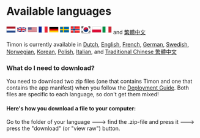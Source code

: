 # Available languages

[![Dutch](/media/flags/24x24/NL-Netherlands-Flag-icon.png)](/languages/dutch)
[![English](/media/flags/24x24/GB-United-Kingdom-Flag-icon.png)](/languages/english)
[![English](/media/flags/24x24/US-United-States-Flag-icon.png)](/languages/english)
[![French](/media/flags/24x24/FR-France-Flag-icon.png)](/languages/french)
[![German](/media/flags/24x24/DE-Germany-Flag-icon.png)](/languages/german)
[![Swedish](/media/flags/24x24/SE-Sweden-Flag-icon.png)](/languages/swedish)
[![Norwegian](/media/flags/24x24/NO-Norway-Flag-icon.png)](/languages/norwegian)
[![Korean](/media/flags/24x24/KR-South-Korea-Flag-icon.png)](/languages/korean)
[![Polish](/media/flags/24x24/PL-Poland-Flag-icon.png)](/languages/polish)
[![Italian](/media/flags/24x24/IT-Italy-Flag-icon%2024x24.png)](/languages/italian)
and [繁體中文](https://github.com/Erithano/Timon-Your-FAQ-bot-for-Microsoft-Teams/tree/main/languages/traditional%20chinese%20-%20%E7%B9%81%E9%AB%94%E4%B8%AD%E6%96%87)

Timon is currently available in [Dutch](https://github.com/Erithano/Timon-Your-FAQ-bot-for-Microsoft-Teams/tree/main/languages/dutch), [English](https://github.com/Erithano/Timon-Your-FAQ-bot-for-Microsoft-Teams/tree/main/languages/english), [French](https://github.com/Erithano/Timon-Your-FAQ-bot-for-Microsoft-Teams/tree/main/languages/french), [German](https://github.com/Erithano/Timon-Your-FAQ-bot-for-Microsoft-Teams/tree/main/languages/german), [Swedish](https://github.com/Erithano/Timon-Your-FAQ-bot-for-Microsoft-Teams/tree/main/languages/swedish), [Norwegian](https://github.com/Erithano/Timon-Your-FAQ-bot-for-Microsoft-Teams/tree/main/languages/norwegian), [Korean](https://github.com/Erithano/Timon-Your-FAQ-bot-for-Microsoft-Teams/tree/main/languages/korean), [Polish](https://github.com/Erithano/Timon-Your-FAQ-bot-for-Microsoft-Teams/tree/main/languages/polish), [Italian](https://github.com/Erithano/Timon-Your-FAQ-bot-for-Microsoft-Teams/tree/main/languages/italian), and [Traditional Chinese 繁體中文](https://github.com/Erithano/Timon-Your-FAQ-bot-for-Microsoft-Teams/tree/main/languages/traditional%20chinese%20-%20%E7%B9%81%E9%AB%94%E4%B8%AD%E6%96%87)



### What do I need to download?
You need to download two zip files (one that contains Timon and one that contains the app manifest) when you follow the [Deployment Guide](https://github.com/Erithano/Timon-Your-FAQ-bot-for-Microsoft-Teams/wiki/Deployment-Guide). Both files are specific to each language, so don't get them mixed! 

#### Here's how you download a file to your computer:
Go to the folder of your language 🡒 find the .zip-file and press it 🡒 press the "download" (or "view raw") button.
